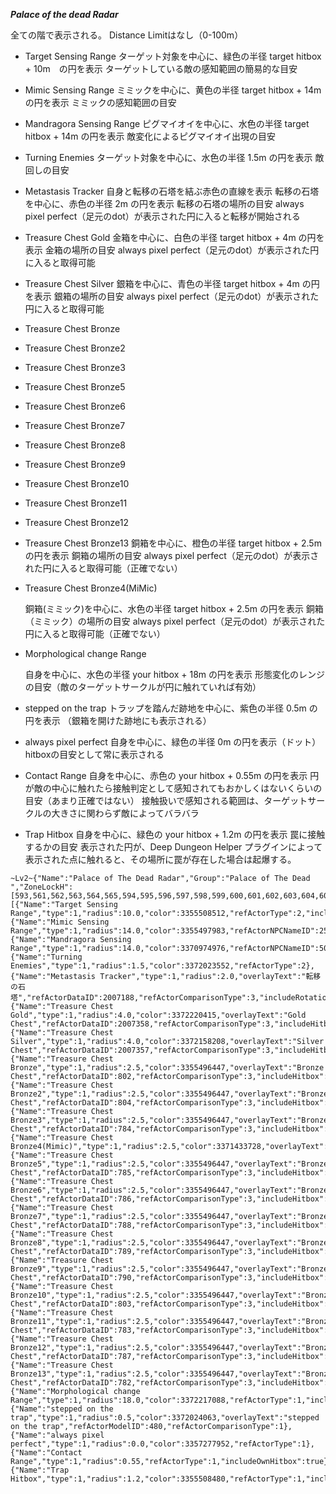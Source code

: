 ***Palace of the dead Radar***

  全ての階で表示される。
  Distance Limitはなし（0-100m）

* Target Sensing Range
  ターゲット対象を中心に、緑色の半径 target hitbox + 10m　の円を表示
  ターゲットしている敵の感知範囲の簡易的な目安

* Mimic Sensing Range
  ミミックを中心に、黄色の半径 target hitbox + 14m の円を表示
  ミミックの感知範囲の目安

* Mandragora Sensing Range
  ピグマイオイを中心に、水色の半径 target hitbox + 14m の円を表示
  敵変化によるピグマイオイ出現の目安

* Turning Enemies
  ターゲット対象を中心に、水色の半径 1.5m の円を表示
  敵回しの目安

* Metastasis Tracker
  自身と転移の石塔を結ぶ赤色の直線を表示
  転移の石塔を中心に、赤色の半径 2m の円を表示
  転移の石塔の場所の目安
  always pixel perfect（足元のdot）が表示された円に入ると転移が開始される

* Treasure Chest Gold
  金箱を中心に、白色の半径 target hitbox + 4m の円を表示
  金箱の場所の目安
  always pixel perfect（足元のdot）が表示された円に入ると取得可能

* Treasure Chest Silver
  銀箱を中心に、青色の半径 target hitbox + 4m の円を表示
  銀箱の場所の目安
  always pixel perfect（足元のdot）が表示された円に入ると取得可能

* Treasure Chest Bronze
* Treasure Chest Bronze2
* Treasure Chest Bronze3
* Treasure Chest Bronze5
* Treasure Chest Bronze6
* Treasure Chest Bronze7
* Treasure Chest Bronze8
* Treasure Chest Bronze9
* Treasure Chest Bronze10
* Treasure Chest Bronze11
* Treasure Chest Bronze12
* Treasure Chest Bronze13
  銅箱を中心に、橙色の半径 target hitbox + 2.5m の円を表示
  銅箱の場所の目安
  always pixel perfect（足元のdot）が表示された円に入ると取得可能（正確でない）

* Treasure Chest Bronze4(MiMic)

  銅箱(ミミック)を中心に、水色の半径 target hitbox + 2.5m の円を表示
  銅箱（ミミック）の場所の目安
  always pixel perfect（足元のdot）が表示された円に入ると取得可能（正確でない）

* Morphological change Range

  自身を中心に、水色の半径 your hitbox + 18m の円を表示
  形態変化のレンジの目安（敵のターゲットサークルが円に触れていれば有効）

* stepped on the trap
  トラップを踏んだ跡地を中心に、紫色の半径 0.5m の円を表示
  （銀箱を開けた跡地にも表示される）

* always pixel perfect
  自身を中心に、緑色の半径 0m の円を表示（ドット）
  hitboxの目安として常に表示される

* Contact Range
  自身を中心に、赤色の your hitbox + 0.55m の円を表示
  円が敵の中心に触れたら接触判定として感知されてもおかしくはないくらいの目安（あまり正確ではない）
  接触扱いで感知される範囲は、ターゲットサークルの大きさに関わらず敵によってバラバラ

* Trap Hitbox
  自身を中心に、緑色の your hitbox + 1.2m の円を表示
  罠に接触するかの目安
  表示された円が、Deep Dungeon Helper プラグインによって表示された点に触れると、その場所に罠が存在した場合は起爆する。


```
~Lv2~{"Name":"Palace of The Dead Radar","Group":"Palace of The Dead ","ZoneLockH":[593,561,562,563,564,565,594,595,596,597,598,599,600,601,602,603,604,605,606,607],"ElementsL":[{"Name":"Target Sensing Range","type":1,"radius":10.0,"color":3355508512,"refActorType":2,"includeHitbox":true},{"Name":"Mimic Sensing Range","type":1,"radius":14.0,"color":3355497983,"refActorNPCNameID":2566,"refActorComparisonType":6,"includeHitbox":true},{"Name":"Mandragora Sensing Range","type":1,"radius":14.0,"color":3370974976,"refActorNPCNameID":5041,"refActorComparisonType":6,"includeHitbox":true},{"Name":"Turning Enemies","type":1,"radius":1.5,"color":3372023552,"refActorType":2},{"Name":"Metastasis Tracker","type":1,"radius":2.0,"overlayText":"転移の石塔","refActorDataID":2007188,"refActorComparisonType":3,"includeRotation":true,"tether":true},{"Name":"Treasure Chest Gold","type":1,"radius":4.0,"color":3372220415,"overlayText":"Gold Chest","refActorDataID":2007358,"refActorComparisonType":3,"includeHitbox":true},{"Name":"Treasure Chest Silver","type":1,"radius":4.0,"color":3372158208,"overlayText":"Silver Chest","refActorDataID":2007357,"refActorComparisonType":3,"includeHitbox":true},{"Name":"Treasure Chest Bronze","type":1,"radius":2.5,"color":3355496447,"overlayText":"Bronze Chest","refActorDataID":802,"refActorComparisonType":3,"includeHitbox":true},{"Name":"Treasure Chest Bronze2","type":1,"radius":2.5,"color":3355496447,"overlayText":"Bronze Chest","refActorDataID":804,"refActorComparisonType":3,"includeHitbox":true},{"Name":"Treasure Chest Bronze3","type":1,"radius":2.5,"color":3355496447,"overlayText":"Bronze Chest","refActorDataID":784,"refActorComparisonType":3,"includeHitbox":true},{"Name":"Treasure Chest Bronze4(Mimic)","type":1,"radius":2.5,"color":3371433728,"overlayText":"Mimic","refActorDataID":2006020,"refActorComparisonType":3,"includeHitbox":true},{"Name":"Treasure Chest Bronze5","type":1,"radius":2.5,"color":3355496447,"overlayText":"Bronze Chest","refActorDataID":785,"refActorComparisonType":3,"includeHitbox":true},{"Name":"Treasure Chest Bronze6","type":1,"radius":2.5,"color":3355496447,"overlayText":"Bronze Chest","refActorDataID":786,"refActorComparisonType":3,"includeHitbox":true},{"Name":"Treasure Chest Bronze7","type":1,"radius":2.5,"color":3355496447,"overlayText":"Bronze Chest","refActorDataID":788,"refActorComparisonType":3,"includeHitbox":true},{"Name":"Treasure Chest Bronze8","type":1,"radius":2.5,"color":3355496447,"overlayText":"Bronze Chest","refActorDataID":789,"refActorComparisonType":3,"includeHitbox":true},{"Name":"Treasure Chest Bronze9","type":1,"radius":2.5,"color":3355496447,"overlayText":"Bronze Chest","refActorDataID":790,"refActorComparisonType":3,"includeHitbox":true},{"Name":"Treasure Chest Bronze10","type":1,"radius":2.5,"color":3355496447,"overlayText":"Bronze Chest","refActorDataID":803,"refActorComparisonType":3,"includeHitbox":true},{"Name":"Treasure Chest Bronze11","type":1,"radius":2.5,"color":3355496447,"overlayText":"Bronze Chest","refActorDataID":783,"refActorComparisonType":3,"includeHitbox":true},{"Name":"Treasure Chest Bronze12","type":1,"radius":2.5,"color":3355496447,"overlayText":"Bronze Chest","refActorDataID":787,"refActorComparisonType":3,"includeHitbox":true},{"Name":"Treasure Chest Bronze13","type":1,"radius":2.5,"color":3355496447,"overlayText":"Bronze Chest","refActorDataID":782,"refActorComparisonType":3,"includeHitbox":true},{"Name":"Morphological change Range","type":1,"radius":18.0,"color":3372217088,"refActorType":1,"includeOwnHitbox":true},{"Name":"stepped on the trap","type":1,"radius":0.5,"color":3372024063,"overlayText":"stepped on the trap","refActorModelID":480,"refActorComparisonType":1},{"Name":"always pixel perfect","type":1,"radius":0.0,"color":3357277952,"refActorType":1},{"Name":"Contact Range","type":1,"radius":0.55,"refActorType":1,"includeOwnHitbox":true},{"Name":"Trap Hitbox","type":1,"radius":1.2,"color":3355508480,"refActorType":1,"includeOwnHitbox":true}]}
```
